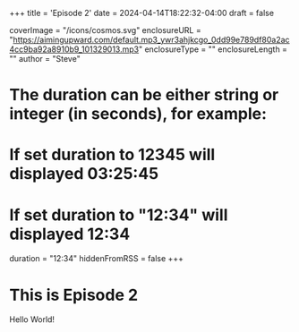 +++
title = 'Episode 2'
date = 2024-04-14T18:22:32-04:00
draft = false

coverImage = "/icons/cosmos.svg"
enclosureURL = "https://aimingupward.com/default.mp3_ywr3ahjkcgo_0dd99e789df80a2ac4cc9ba92a8910b9_101329013.mp3"
enclosureType = ""
enclosureLength = ""
author = "Steve"
# The duration can be either string or integer (in seconds), for example:
# If set duration to 12345 will displayed 03:25:45
# If set duration to "12:34" will displayed 12:34
duration = "12:34"
hiddenFromRSS = false
+++

# This is Episode 2

Hello World!
